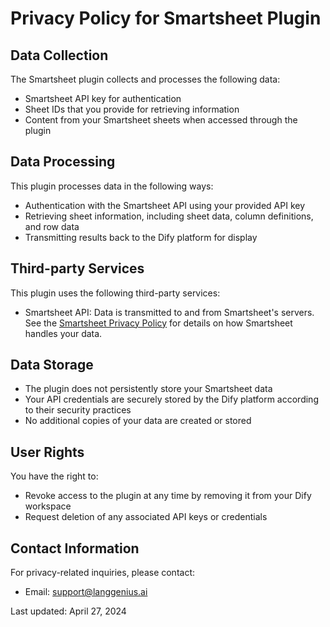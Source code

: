 # Privacy Policy for Smartsheet Plugin

## Data Collection
The Smartsheet plugin collects and processes the following data:
- Smartsheet API key for authentication
- Sheet IDs that you provide for retrieving information
- Content from your Smartsheet sheets when accessed through the plugin

## Data Processing
This plugin processes data in the following ways:
- Authentication with the Smartsheet API using your provided API key
- Retrieving sheet information, including sheet data, column definitions, and row data
- Transmitting results back to the Dify platform for display

## Third-party Services
This plugin uses the following third-party services:
- Smartsheet API: Data is transmitted to and from Smartsheet's servers. See the [Smartsheet Privacy Policy](https://www.smartsheet.com/legal/privacy) for details on how Smartsheet handles your data.

## Data Storage
- The plugin does not persistently store your Smartsheet data
- Your API credentials are securely stored by the Dify platform according to their security practices
- No additional copies of your data are created or stored

## User Rights
You have the right to:
- Revoke access to the plugin at any time by removing it from your Dify workspace
- Request deletion of any associated API keys or credentials

## Contact Information
For privacy-related inquiries, please contact:
- Email: support@langgenius.ai

Last updated: April 27, 2024